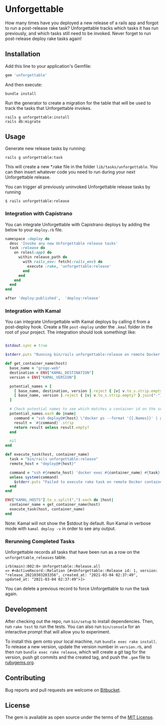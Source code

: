 # Unforgettable

How many times have you deployed a new release of a rails app and forgot to run a post-release rake task?  Unforgettable tracks which tasks it has run previously, and which tasks still need to be invoked. Never forget to run post-release deploy rake tasks again!

## Installation

Add this line to your application's Gemfile:

```ruby
gem 'unforgettable'
```

And then execute:

    bundle install

Run the generator to create a migration for the table that will be used to track the tasks that Unforgettable invokes.

    rails g unforgettable:install
    rails db:migrate
## Usage

Generate new release tasks by running:

    rails g unforgettable:task

This will create a new *.rake file in the folder `lib/tasks/unforgettable`.  You can then insert whatever code you need to run during your next Unforgettable release.

You can trigger all previously uninvoked Unforgettable release tasks by running

    $ rails unforgettable:release

### Integration with Capistrano

You can integrate Unforgettable with Capistrano deploys by adding the below to your `deploy.rb` file.

```ruby
namespace :deploy do
  desc 'Invoke any new Unforgettable release tasks'
  task :release do
    on roles(:app) do
      within release_path do
        with rails_env: fetch(:rails_env) do
          execute :rake, 'unforgettable:release'
        end
      end
    end
  end
end

after 'deploy:published',  'deploy:release'
```

### Integration with Kamal

You can integrate Unforgettable with Kamal deploys by calling it from a post-deploy hook.
Create a file `post-deploy` under the `.kmal` folder in the root of your project.  The integration should look somethingt like:

```ruby

$stdout.sync = true

$stderr.puts "Running bin/rails unforgettable:release on remote Docker containers..."

def get_container_name(host)
  base_name = "grogo-web"
  destination = ENV["KAMAL_DESTINATION"]
  version = ENV["KAMAL_VERSION"]

  potential_names = [
    [ base_name, destination, version ].reject { |v| v.to_s.strip.empty? }.join("-"),
    [ base_name, version ].reject { |v| v.to_s.strip.empty? }.join("-")
  ]

  # Check potential names to see which matches a container id on the server.
  potential_names.each do |name|
    command = "ssh deploy@#{host} \"docker ps --format '{{.Names}}' | grep #{name}\""
    result = `#{command}`.strip
    return result unless result.empty?
  end

  nil
end

def execute_task(host, container_name)
  task = "bin/rails unforgettable:release"
  remote_host = "deploy@#{host}"

  command = "ssh #{remote_host} 'docker exec #{container_name} #{task}'"
  unless system(command)
    $stderr.puts "Failed to execute rake task on remote Docker container: #{task} for host #{host}"
  end
end

ENV["KAMAL_HOSTS"].to_s.split(",").each do |host|
  container_name = get_container_name(host)
  execute_task(host, container_name)
end
```

Note: Kamal will not show the $stdout by default.  Run Kamal in verbose mode with `kamal deploy -v` in order to see any output.

### Rerunning Completed Tasks

Unforgettable records all tasks that have been run as a row on the `unforgettable_releases` table.

    irb(main):002:0> Unforgettable::Release.all
    => #<ActiveRecord::Relation [#<Unforgettable::Release id: 1, version: "release_20210303203356", created_at: "2021-03-04 02:37:49", updated_at: "2021-03-04 02:37:49">]>

You can delete a previous record to force Unforgettable to run the task again.
## Development

After checking out the repo, run `bin/setup` to install dependencies. Then, run `rake test` to run the tests. You can also run `bin/console` for an interactive prompt that will allow you to experiment.

To install this gem onto your local machine, run `bundle exec rake install`. To release a new version, update the version number in `version.rb`, and then run `bundle exec rake release`, which will create a git tag for the version, push git commits and the created tag, and push the `.gem` file to [rubygems.org](https://rubygems.org).

## Contributing

Bug reports and pull requests are welcome on [Bitbucket](https://bitbucket.org/eightbitdevelopers/unforgettable).

## License

The gem is available as open source under the terms of the [MIT License](https://opensource.org/licenses/MIT).
